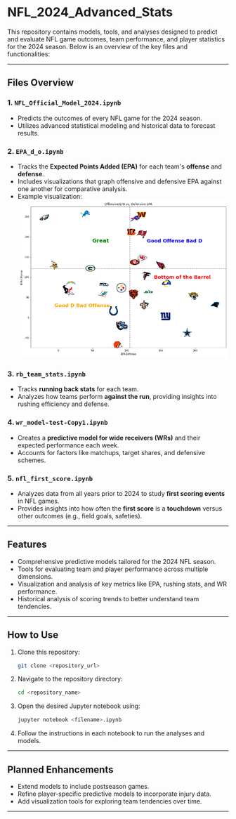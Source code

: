 # NFL_2024_Advanced_Stats
This repository contains models, tools, and analyses designed to predict and evaluate NFL game outcomes, team performance, and player statistics for the 2024 season. Below is an overview of the key files and functionalities:

---

## **Files Overview**

### 1. **`NFL_Official_Model_2024.ipynb`**
- Predicts the outcomes of every NFL game for the 2024 season.
- Utilizes advanced statistical modeling and historical data to forecast results.

### 2. **`EPA_d_o.ipynb`**
- Tracks the **Expected Points Added (EPA)** for each team's **offense** and **defense**.
- Includes visualizations that graph offensive and defensive EPA against one another for comparative analysis.
- Example visualization: ![EPA Graph](total_epa.png)

### 3. **`rb_team_stats.ipynb`**
- Tracks **running back stats** for each team.
- Analyzes how teams perform **against the run**, providing insights into rushing efficiency and defense.

### 4. **`wr_model-test-Copy1.ipynb`**
- Creates a **predictive model for wide receivers (WRs)** and their expected performance each week.
- Accounts for factors like matchups, target shares, and defensive schemes.

### 5. **`nfl_first_score.ipynb`**
- Analyzes data from all years prior to 2024 to study **first scoring events** in NFL games.
- Provides insights into how often the **first score** is a **touchdown** versus other outcomes (e.g., field goals, safeties).

---

## **Features**
- Comprehensive predictive models tailored for the 2024 NFL season.
- Tools for evaluating team and player performance across multiple dimensions.
- Visualization and analysis of key metrics like EPA, rushing stats, and WR performance.
- Historical analysis of scoring trends to better understand team tendencies.

---

## **How to Use**
1. Clone this repository:
   ```bash
   git clone <repository_url>
   ```
2. Navigate to the repository directory:
   ```bash
   cd <repository_name>
   ```
3. Open the desired Jupyter notebook using:
   ```bash
   jupyter notebook <filename>.ipynb
   ```
4. Follow the instructions in each notebook to run the analyses and models.

---

## **Planned Enhancements**
- Extend models to include postseason games.
- Refine player-specific predictive models to incorporate injury data.
- Add visualization tools for exploring team tendencies over time.

---
